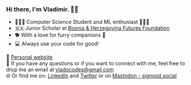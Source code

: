 ###  Hi there, I'm Vladimir. 👋🏻

- 👨🏻‍🎓 Computer Science Student and ML enthusiast 👨🏻‍💻 
- 🇧🇦 Junior Scholar at [Bosnia & Herzegovina Futures Foundation](https://www.bhfuturesfoundation.org/)
- 🐕 With a love for furry companions 🐾
- 💻 Always use your code for good! 

🔗 [Personal website](https://neuralmaticv.github.io/)  
📧 If you have any questions or if you want to connect with me, feel free to drop me an email at vladocodes@gmail.com    
🌐 Or find me on: [LinkedIn](https://www.linkedin.com/in/vladimir-mijic/) and [Twitter](https://twitter.com/vladocodes) or on [Mastodon - sigmoid.social](https://sigmoid.social/@vlado)
